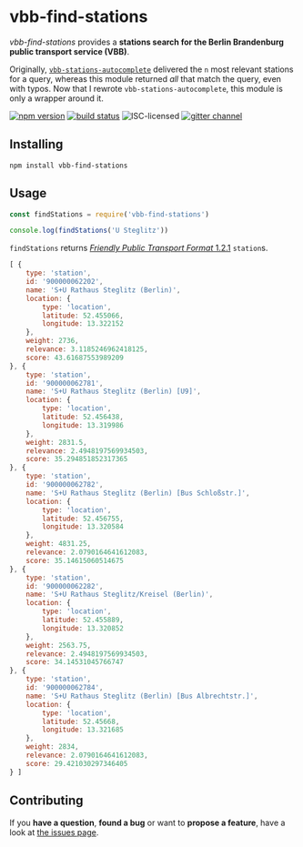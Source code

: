 # vbb-find-stations

*vbb-find-stations* provides a **stations search for the Berlin Brandenburg public transport service (VBB)**.

Originally, [`vbb-stations-autocomplete`](https://github.com/derhuerst/vbb-stations-autocomplete) delivered the `n` most relevant stations for a query, whereas this module returned *all* that match the query, even with typos. Now that I rewrote `vbb-stations-autocomplete`, this module is only a wrapper around it.

[![npm version](https://img.shields.io/npm/v/vbb-find-stations.svg)](https://www.npmjs.com/package/vbb-find-stations)
[![build status](https://img.shields.io/travis/derhuerst/vbb-find-stations.svg)](https://travis-ci.org/derhuerst/vbb-find-stations)
![ISC-licensed](https://img.shields.io/github/license/derhuerst/vbb-find-stations.svg)
[![gitter channel](https://badges.gitter.im/derhuerst/vbb-rest.svg)](https://gitter.im/derhuerst/vbb-rest)


## Installing

```shell
npm install vbb-find-stations
```


## Usage

```javascript
const findStations = require('vbb-find-stations')

console.log(findStations('U Steglitz'))
```

`findStations` returns [*Friendly Public Transport Format* 1.2.1](https://github.com/public-transport/friendly-public-transport-format/blob/1.2.1/spec/readme.md) `station`s.

```js
[ {
	type: 'station',
	id: '900000062202',
	name: 'S+U Rathaus Steglitz (Berlin)',
	location: {
		type: 'location',
		latitude: 52.455066,
		longitude: 13.322152
	},
	weight: 2736,
	relevance: 3.1185246962418125,
	score: 43.61687553989209
}, {
	type: 'station',
	id: '900000062781',
	name: 'S+U Rathaus Steglitz (Berlin) [U9]',
	location: {
		type: 'location',
		latitude: 52.456438,
		longitude: 13.319986
	},
	weight: 2831.5,
	relevance: 2.4948197569934503,
	score: 35.294851852317365
}, {
	type: 'station',
	id: '900000062782',
	name: 'S+U Rathaus Steglitz (Berlin) [Bus Schloßstr.]',
	location: {
		type: 'location',
		latitude: 52.456755,
		longitude: 13.320584
	},
	weight: 4831.25,
	relevance: 2.0790164641612083,
	score: 35.14615060514675
}, {
	type: 'station',
	id: '900000062282',
	name: 'S+U Rathaus Steglitz/Kreisel (Berlin)',
	location: {
		type: 'location',
		latitude: 52.455889,
		longitude: 13.320852
	},
	weight: 2563.75,
	relevance: 2.4948197569934503,
	score: 34.14531045766747
}, {
	type: 'station',
	id: '900000062784',
	name: 'S+U Rathaus Steglitz (Berlin) [Bus Albrechtstr.]',
	location: {
		type: 'location',
		latitude: 52.45668,
		longitude: 13.321685
	},
	weight: 2834,
	relevance: 2.0790164641612083,
	score: 29.421030297346405
} ]
```


## Contributing

If you **have a question**, **found a bug** or want to **propose a feature**, have a look at [the issues page](https://github.com/derhuerst/vbb-find-stations/issues).
